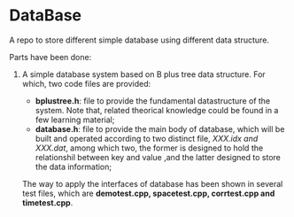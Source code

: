 # DataBase
A repo to store different simple database using different data structure.

Parts have been done:

1. A simple database system based on B plus tree data structure. For which, two code files are provided:

   * **bplustree.h**: file to provide the fundamental datastructure of the system. Note that, related theorical knowledge could be found in a few learning material;
   * **database.h**: file to provide the main body of database, which will be built and operated according to two distinct file, *XXX.idx and XXX.dat*, among which two, the former is designed to hold the relationshil between key and value ,and the latter designed to store the data information;

   The way to apply the interfaces of database has been shown in several test files, which are **demotest.cpp, spacetest.cpp, corrtest.cpp and timetest.cpp**.
